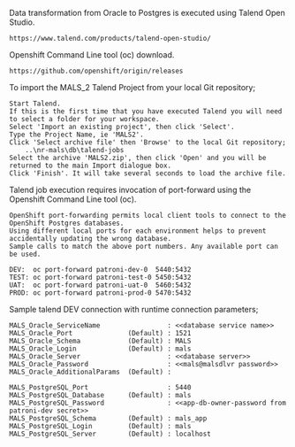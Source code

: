 Data transformation from Oracle to Postgres is executed using Talend Open Studio.

	https://www.talend.com/products/talend-open-studio/

Openshift Command Line tool (oc) download.

	https://github.com/openshift/origin/releases

To import the MALS_2 Talend Project from your local Git repository;

	Start Talend.
	If this is the first time that you have executed Talend you will need to select a folder for your workspace.
	Select 'Import an existing project', then click 'Select'.
	Type the Project Name, ie 'MALS2'.
	Click 'Select archive file' then 'Browse' to the local Git repository;
		..\nr-mals\db\talend-jobs
	Select the archive 'MALS2.zip', then click 'Open' and you will be returned to the main Import dialogue box.
	Click 'Finish'. It will take several seconds to load the archive file.
		

Talend job execution requires invocation of port-forward using the Openshift Command Line tool (oc).

	OpenShift port-forwarding permits local client tools to connect to the OpenShift Postgres databases.
	Using different local ports for each environment helps to prevent accidentally updating the wrong database.
	Sample calls to match the above port numbers. Any available port can be used.

	DEV:  oc port-forward patroni-dev-0  5440:5432
	TEST: oc port-forward patroni-test-0 5450:5432
	UAT:  oc port-forward patroni-uat-0  5460:5432
	PROD: oc port-forward patroni-prod-0 5470:5432

Sample talend DEV connection with runtime connection parameters;

	MALS_Oracle_ServiceName                 : <<database service name>>
	MALS_Oracle_Port              (Default) : 1521 
	MALS_Oracle_Schema            (Default) : MALS 
	MALS_Oracle_Login             (Default) : mals 
	MALS_Oracle_Server                      : <<database server>>
	MALS_Oracle_Password                    : <<mals@malsdlvr password>>
	MALS_Oracle_AdditionalParams  (Default) : 

	MALS_PostgreSQL_Port                    : 5440
	MALS_PostgreSQL_Database      (Default) : mals     
	MALS_PostgreSQL_Password                : <<app-db-owner-password from patroni-dev secret>>
	MALS_PostgreSQL_Schema        (Default) : mals_app 
	MALS_PostgreSQL_Login         (Default) : mals     
	MALS_PostgreSQL_Server        (Default) : localhost
 